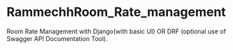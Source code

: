 # RammechhRoom_Rate_management
 Room Rate Management with Django(with basic UI) OR DRF (optional use of Swagger API Documentation Tool).
